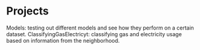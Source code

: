 # Projects

Models: testing out different models and see how they perform on a certain dataset.
ClassifyingGasElectricyt: classifying gas and electricity usage based on information from the neighborhood.
